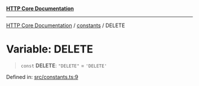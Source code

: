 [**HTTP Core Documentation**](../../README.md)

***

[HTTP Core Documentation](../../README.md) / [constants](../README.md) / DELETE

# Variable: DELETE

> `const` **DELETE**: `"DELETE"` = `'DELETE'`

Defined in: [src/constants.ts:9](https://github.com/stonemjs/http-core/blob/0d24f1311c8ffc69c0f21ab48badb00539c57ea4/src/constants.ts#L9)
